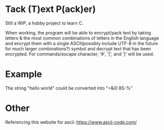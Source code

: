# Tack (T)ext P(ack)er)

Still a WIP, a hobby project to learn C.

When working, the program will be able to encrypt/pack text by taking letters & the most common combinations of letters in the English language and encrypt them with a single ASCII(possibly include UTF-8 in the future for much larger combinations?) symbol and decrypt text that has been encrypted. For commands/escape character, '#', '[', and ']' will be used.

# Example
The string "hello world" could be converted into "=&i0 8S-%"


# Other

Referencing this website for ascii: https://www.ascii-code.com/

